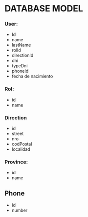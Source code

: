 # DATABASE MODEL

### User:
- Id
- name
- lastName
- rolId
- directionId
- dni
- typeDni
- phoneId
- fecha de nacimiento


### Rol:
- id
- name

### Direction
- id
- street
- nro
- codPostal
-  localidad


### Province:
- id
- name

## Phone
- id
- number 


